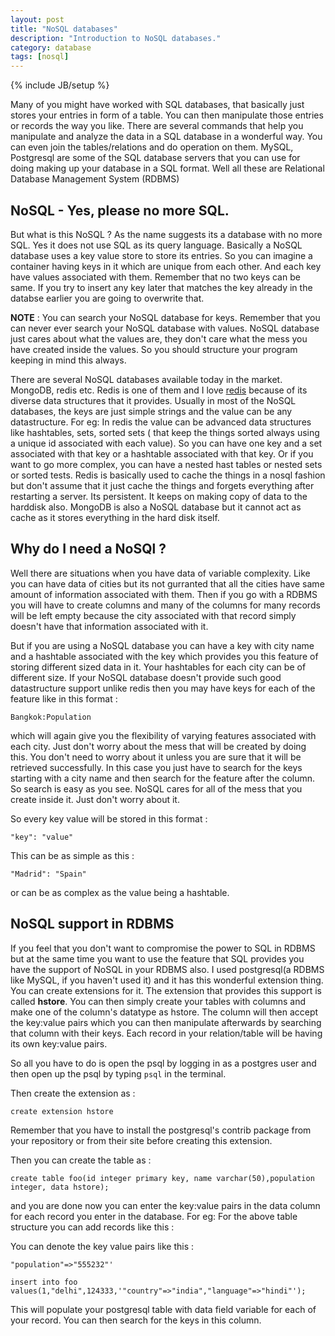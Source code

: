 ```yaml
---
layout: post
title: "NoSQL databases"
description: "Introduction to NoSQL databases."
category: database
tags: [nosql]
---
```

{% include JB/setup %}

Many of you might have worked with SQL databases, that basically just stores your entries in form of a table. You can then manipulate those entries or records the way you like. There are several commands that help you manipulate and analyze the data in a SQL database in a wonderful way. You can even join the tables/relations and do operation on them. MySQL, Postgresql are some of the SQL database servers that you can use for doing making up your database in a SQL format. Well all these are Relational Database Management System (RDBMS)

## NoSQL - Yes, please no more SQL.

But what is this NoSQL ? As the name suggests its a database with no more SQL. Yes it does not use SQL as its query language. Basically a NoSQL database uses a key value store to store its entries. So you can imagine a container having keys in it which are unique from each other. And each key have values associated with them. Remember that no two keys can be same. If you try to insert any key later that matches the key already in the databse earlier you are going to overwrite that. 

**NOTE** : You can search your NoSQL database for keys. Remember that you can never ever search your NoSQL database with values. NoSQL database just cares about what the values are, they don't care what the mess you have created inside the values. So you should structure your program keeping in mind this always.

There are several NoSQL databases available today in the market. MongoDB, redis etc. Redis is one of them and I love [redis](http://www.redis.io) because of its diverse data structures that it provides. Usually in most of the NoSQL databases, the keys are just simple strings and the value can be any datastructure. For eg: In redis the value can be advanced data structures like hashtables, sets, sorted sets ( that keep the things sorted always using a unique id associated with each value). So you can have one key and a set associated with that key or a hashtable associated with that key. Or if you want to go more complex, you can have a nested hast tables or nested sets or sorted tests. Redis is basically used to cache the things in a nosql fashion but don't assume that it just cache the things and forgets everything after restarting a server. Its persistent. It keeps on making copy of data to the harddisk also. MongoDB is also a NoSQL database but it cannot act as cache as it stores everything in the hard disk itself. 


## Why do I need a NoSQl ?

Well there are situations when you have data of variable complexity. Like you can have data of cities but its not gurranted that all the cities have same amount of information associated with them. Then if you go with a RDBMS you will have to create columns and many of the columns for many records will be left empty because the city associated with that record simply doesn't have that information associated with it. 

But if you are using a NoSQL database you can have a key with city name and a hashtable associated with the key which provides you this feature of storing different sized data in it. Your hashtables for each city can be of different size. If your NoSQL database doesn't provide such good datastructure support unlike redis then you may have keys for each of the feature like in this format : 

`Bangkok:Population` 

which will again give you the flexibility of varying features associated with each city. Just don't worry about the mess that will be created by doing this. You don't need to worry about it unless you are sure that it will be retrieved successfully. In this case you just have to search for the keys starting with a city name and then search for the feature after the column. So search is easy as you see. NoSQL cares for all of the mess that you create inside it. Just don't worry about it.

So every key value will be stored in this format :

`"key": "value"`

This can be as simple as this :

`"Madrid": "Spain"`

or can be as complex as the value being a hashtable.

## NoSQL support in RDBMS

If you feel that you don't want to compromise the power to SQL in RDBMS but at the same time you want to use the feature that SQL provides you have the support of NoSQL in your RDBMS also. I used postgresql(a RDBMS like MySQL, if you haven't used it) and it has this wonderful extension thing. You can create extensions for it. The extension that provides this support is called **hstore**. You can then simply create your tables with columns and make one of the column's datatype as hstore. The column will then accept the key:value pairs which you can then manipulate afterwards by searching that column with their keys. Each record in your relation/table will be having its own key:value pairs. 

So all you have to do is open the psql by logging in as a postgres user and then open up the psql by typing `psql` in the terminal.

Then create the extension as :

`create extension hstore`

Remember that you have to install the postgresql's contrib package from your repository or from their site before creating this extension.

Then you can create the table as :

`create table foo(id integer primary key, name varchar(50),population integer, data hstore);`

and you are done now you can enter the key:value pairs in the data column for each record you enter in the database. For eg: For the above table structure you can add records like this :

You can denote the key value pairs like this :

`"population"=>"555232"'`

`insert into foo values(1,"delhi",124333,'"country"=>"india","language"=>"hindi"');`

This will populate your postgresql table with data field variable for each of your record. You can then search for the keys in this column.
